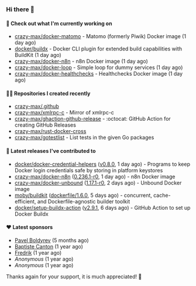 ### Hi there 👋

#### 👷 Check out what I'm currently working on

- [crazy-max/docker-matomo](https://github.com/crazy-max/docker-matomo) - Matomo (formerly Piwik) Docker image (1 day ago)
- [docker/buildx](https://github.com/docker/buildx) - Docker CLI plugin for extended build capabilities with BuildKit (1 day ago)
- [crazy-max/docker-n8n](https://github.com/crazy-max/docker-n8n) - n8n Docker image (1 day ago)
- [crazy-max/docker-loop](https://github.com/crazy-max/docker-loop) - Simple loop for dummy services (1 day ago)
- [crazy-max/docker-healthchecks](https://github.com/crazy-max/docker-healthchecks) - Healthchecks Docker image (1 day ago)

#### 👨‍💻 Repositories I created recently

- [crazy-max/.github](https://github.com/crazy-max/.github)
- [crazy-max/xmlrpc-c](https://github.com/crazy-max/xmlrpc-c) - Mirror of xmlrpc-c
- [crazy-max/ghaction-github-release](https://github.com/crazy-max/ghaction-github-release) - :octocat: GitHub Action for creating GitHub Releases
- [crazy-max/rust-docker-cross](https://github.com/crazy-max/rust-docker-cross)
- [crazy-max/gotestlist](https://github.com/crazy-max/gotestlist) - List tests in the given Go packages

#### 🚀 Latest releases I've contributed to

- [docker/docker-credential-helpers](https://github.com/docker/docker-credential-helpers) ([v0.8.0](https://github.com/docker/docker-credential-helpers/releases/tag/v0.8.0), 1 day ago) - Programs to keep Docker login credentials safe by storing in platform keystores
- [crazy-max/docker-n8n](https://github.com/crazy-max/docker-n8n) ([0.236.1-r0](https://github.com/crazy-max/docker-n8n/releases/tag/0.236.1-r0), 1 day ago) - n8n Docker image
- [crazy-max/docker-unbound](https://github.com/crazy-max/docker-unbound) ([1.17.1-r0](https://github.com/crazy-max/docker-unbound/releases/tag/1.17.1-r0), 2 days ago) - Unbound Docker image
- [moby/buildkit](https://github.com/moby/buildkit) ([dockerfile/1.6.0](https://github.com/moby/buildkit/releases/tag/dockerfile/1.6.0), 5 days ago) - concurrent, cache-efficient, and Dockerfile-agnostic builder toolkit
- [docker/setup-buildx-action](https://github.com/docker/setup-buildx-action) ([v2.9.1](https://github.com/docker/setup-buildx-action/releases/tag/v2.9.1), 6 days ago) - GitHub Action to set up Docker Buildx

#### ❤️ Latest sponsors
- [Pavel Boldyrev](https://github.com/bpg) (5 months ago)
- [Baptiste Canton](https://github.com/batmac) (1 year ago)
- [Fredrik](https://github.com/fredrikscode) (1 year ago)
- _Anonymous_ (1 year ago)
- _Anonymous_ (1 year ago)

Thanks again for your support, it is much appreciated! 🙏

